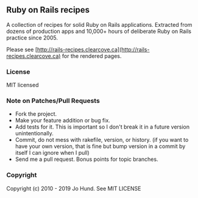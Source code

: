 Ruby on Rails recipes
---------------------

A collection of recipes for solid Ruby on Rails applications. Extracted from dozens of production apps and 10,000+ hours of deliberate Ruby on Rails practice since 2005.

Please see [http://rails-recipes.clearcove.ca](http://rails-recipes.clearcove.ca) for the rendered pages.


### License

MIT licensed


### Note on Patches/Pull Requests

* Fork the project.
* Make your feature addition or bug fix.
* Add tests for it. This is important so I don't break it in a future version unintentionally.
* Commit, do not mess with rakefile, version, or history.
  (if you want to have your own version, that is fine but bump version in a commit by itself I can ignore when I pull)
* Send me a pull request. Bonus points for topic branches.



### Copyright

Copyright (c) 2010 - 2019 Jo Hund. See MIT LICENSE
